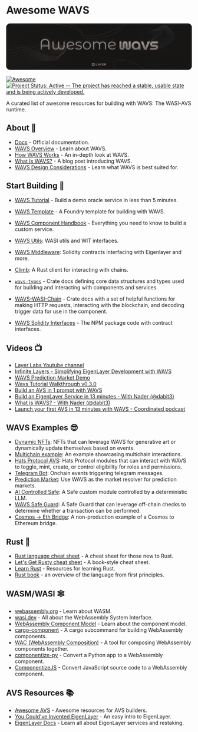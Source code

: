 # Awesome WAVS

![Banner!](img/awesome-wavs.png)

[![Awesome](https://awesome.re/badge-flat2.svg)](https://awesome.re) [![Project Status: Active -- The project has reached a stable, usable
state and is being actively
developed.](https://img.shields.io/badge/repo%20status-Active-green.svg?style=flat-square)](https://www.repostatus.org/#active)

A curated list of awesome resources for building with WAVS: The WASI-AVS runtime.

## About 🌊

- [Docs](https://docs.wavs.xyz/) - Official documentation.
- [WAVS Overview](https://docs.wavs.xyz/overview) - Learn about WAVS.
- [How WAVS Works](https://docs.wavs.xyz/how-it-works) - An in-depth look at WAVS.
- [What Is WAVS?](https://www.layer.xyz/news-and-insights/what-is-wavs-framework-avs-layer) - A blog post introducing WAVS.
- [WAVS Design Considerations](https://docs.wavs.xyz/design) - Learn what WAVS is best suited for.


## Start Building 🏁

- [WAVS Tutorial](https://docs.wavs.xyz/tutorial/1-overview) - Build a demo oracle service in less than 5 minutes.
- [WAVS Template](https://github.com/Lay3rLabs/wavs-foundry-template) - A Foundry template for building with WAVS.
- [WAVS Component Handbook](https://docs.wavs.xyz/custom-components) - Everything you need to know to build a custom service.

- [WAVS Utils](https://github.com/Lay3rLabs/wavs-wasi%20): WASI utils and WIT interfaces.  
- [WAVS Middleware](https://github.com/Lay3rLabs/wavs-middleware): Solidity contracts interfacing with Eigenlayer and more.  
- [Climb](https://github.com/Lay3rLabs/climb): A Rust client for interacting with chains.
- [`wavs-types`](https://docs.rs/wavs-types/0.3.0-alpha5/wavs_types/index.html) - Crate docs defining core data structures and types used for building and interacting with components and services.
- [WAVS-WASI-Chain](https://docs.rs/wavs-wasi-chain/latest/wavs_wasi_chain/index.html) - Crate docs with a set of helpful functions for making HTTP requests, interacting with the blockchain, and decoding trigger data for use in the component.
- [WAVS Solidity Interfaces](https://www.npmjs.com/package/@wavs/solidity?activeTab=code) - The NPM package code with contract interfaces.

## Videos 📺

- [Layer Labs Youtube channel](https://www.youtube.com/@Layer_Labs)
- [Infinite Layers - Simplifying EigenLayer Development with WAVS](https://www.youtube.com/watch?v=54wzvxoKUs)
- [WAVS Prediction Market Demo](https://www.youtube.com/watch?v=BT0CjXCJhbY)
- [Wavs Tutorial Walkthrough v0.3.0](https://www.youtube.com/watch?v=X3XCbSF9Epc)
- [Build an AVS in 1 prompt with WAVS](https://www.youtube.com/watch?v=jyl7kbie41w)
- [Build an EigenLayer Service in 13 minutes - With Nader (@dabit3)](https://x.com/dabit3/status/1909805584473268646)
- [What is WAVS? - With Nader (@dabit3)](https://x.com/dabit3/status/1909805584473268646)
- [Launch your first AVS in 13 minutes with WAVS - Coordinated podcast](https://www.youtube.com/watch?v=l6MgEziWo-I)

## WAVS Examples 😎

- [Dynamic NFTs](https://github.com/Lay3rLabs/wavs-nft): NFTs that can leverage WAVS for generative art or dynamically update themselves based on events.  
- [Multichain example](https://github.com/Lay3rLabs/wavs-multichain-example): An example showcasing multichain interactions.  
- [Hats Protocol AVS](https://github.com/Lay3rLabs/wavs-hats): Hats Protocol modules that can interact with WAVS to toggle, mint, create, or control eligibility for roles and permissions.  
- [Telegram Bot](https://github.com/Lay3rLabs/example-telegram-bot): Onchain events triggering telegram messages.  
- [Prediction Market](https://github.com/Lay3rLabs/wavs-demos/blob/main/demos/PREDICTION_MARKET_DEMO.md): Use WAVS as the market resolver for prediction markets.  
- [AI Controlled Safe](https://github.com/Lay3rLabs/wavs-demos/blob/main/demos/SAFE_AI_MODULE_DEMO.md): A Safe custom module controlled by a deterministic LLM.  
- [WAVS Safe Guard](https://github.com/Lay3rLabs/wavs-demos/blob/main/demos/SAFE_GUARD_DEMO.md): A Safe Guard that can leverage off-chain checks to determine whether a transaction can be performed.  
- [Cosmos \-\> Eth Bridge](https://github.com/Lay3rLabs/example-telegram-bot): A non-production example of a Cosmos to Ethereum bridge.


## Rust 🦀

- [Rust language cheat sheet](https://cheats.rs/) - A cheat sheet for those new to Rust.
- [Let's Get Rusty cheat sheet](https://archive.org/details/lgr-cheat-sheet) - A book-style cheat sheet.
- [Learn Rust](https://www.rust-lang.org/learn) - Resources for learning Rust.
- [Rust book](https://doc.rust-lang.org/book/) - an overview of the language from first principles.

## WASM/WASI 🕸️

- [webassembly.org](https://webassembly.org/) - Learn about WASM.
- [wasi.dev](https://wasi.dev/) - All about the WebAssembly System Interface.
- [WebAssembly Component Model](https://component-model.bytecodealliance.org/) - Learn about the component model.
- [cargo-component](https://github.com/bytecodealliance/cargo-component) - A cargo subcommand for building WebAssembly components. 
- [WAC (WebAssembly Composition)](https://github.com/bytecodealliance/wac) - A tool for composing WebAssembly components together.
- [componentize-py](https://github.com/bytecodealliance/componentize-py) - Convert a Python app to a WebAssembly component.
- [ComponentizeJS](https://github.com/bytecodealliance/ComponentizeJS) - Convert JavaScript source code to a WebAssembly component.

## AVS Resources 📚

- [Awesome AVS](https://github.com/Layr-Labs/awesome-avs) - Awesome resources for AVS builders.
- [You Could've Invented EigenLayer](https://www.blog.eigenlayer.xyz/ycie/) - An easy intro to EigenLayer.
- [EigenLayer Docs](https://docs.eigenlayer.xyz/) - Learn all about EigenLayer services and restaking.
